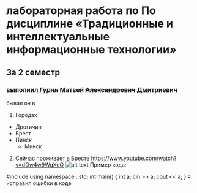 # лабораторная работа по По дисциплине «Традиционные и интеллектуальные информационные технологии»
## За 2 семестр
### выполнил *Гурин* **Матвей** ~~Александрович~~ Дмитриевич
бывал он в
1. Городах
- Дрогичин
- Брест
- Пинск 
  - Минск
2. Сейчас проживает в Бресте 
https://www.youtube.com/watch?v=dQw4w9WgXcQ
![alt text](6b5117915527810f6a2d20a9e38d5f46_ce_590x394x0x121.jpg)
Пример кода: 

#include <iostream>
using namespace ::std;
int main()
{
	int a;
	cin >> a;
	cout << a;
}
я исправил ошибки в коде 
